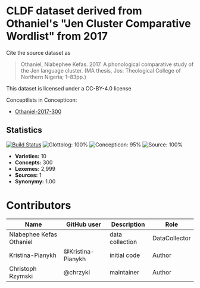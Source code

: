 # CLDF dataset derived from Othaniel's "Jen Cluster Comparative Wordlist" from 2017

Cite the source dataset as

> Othaniel, Nlabephee Kefas. 2017. A phonological comparative study of the Jen language cluster. (MA thesis, Jos: Theological College of Northern Nigeria; 1–83pp.)

This dataset is licensed under a CC-BY-4.0 license


Conceptlists in Concepticon:
- [Othaniel-2017-300](https://concepticon.clld.org/contributions/Othaniel-2017-300)
## Statistics


[![Build Status](https://travis-ci.org/lexibank/othanieljen.svg?branch=master)](https://travis-ci.org/lexibank/othanieljen)
![Glottolog: 100%](https://img.shields.io/badge/Glottolog-100%25-brightgreen.svg "Glottolog: 100%")
![Concepticon: 95%](https://img.shields.io/badge/Concepticon-95%25-green.svg "Concepticon: 95%")
![Source: 100%](https://img.shields.io/badge/Source-100%25-brightgreen.svg "Source: 100%")

- **Varieties:** 10
- **Concepts:** 300
- **Lexemes:** 2,999
- **Sources:** 1
- **Synonymy:** 1.00

# Contributors

Name | GitHub user | Description | Role
--- | --- | --- | ---
Nlabephee Kefas Othaniel | | data collection | DataCollector
Kristina-Pianykh | @Kristina-Pianykh  | initial code | Author
Christoph Rzymski | @chrzyki  | maintainer | Author


